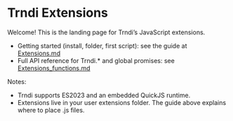 # Trndi Extensions

Welcome! This is the landing page for Trndi’s JavaScript extensions.

- Getting started (install, folder, first script): see the guide at [Extensions.md](../guides/Extensions.md)
- Full API reference for Trndi.* and global promises: see [Extensions_functions.md](../guides/Extensions_functions.md)

Notes:
- Trndi supports ES2023 and an embedded QuickJS runtime.
- Extensions live in your user extensions folder. The guide above explains where to place .js files.